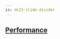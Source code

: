 ```yaml
---
is: dc23-slide-divider
---
```

<h2 slot="heading">
  <a href="demo" variant="primary">
    Performance
    <read-icon name="external-link"></read-icon>
  </a>
</h2>

<style>
h2 a svg {
  width: 1em;
  fill: white;
}
</style>
